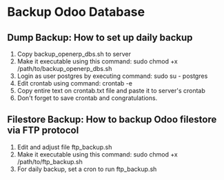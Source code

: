 # Backup Odoo Database
## Dump Backup: How to set up daily backup
1. Copy backup_openerp_dbs.sh to server
2. Make it executable using this command: sudo chmod +x /path/to/backup_openerp_dbs.sh
3. Login as user postgres by executing command: sudo su - postgres
4. Edit crontab using command: crontab -e
5. Copy entire text on crontab.txt file and paste it to server's crontab
6. Don't forget to save crontab and congratulations.

## Filestore Backup: How to backup Odoo filestore via FTP protocol
1. Edit and adjust file ftp_backup.sh
2. Make it executable using this command: sudo chmod +x /path/to/ftp_backup.sh
3. For daily backup, set a cron to run ftp_backup.sh
